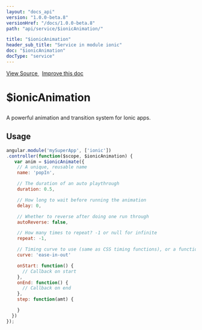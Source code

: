 ```yaml
---
layout: "docs_api"
version: "1.0.0-beta.8"
versionHref: "/docs/1.0.0-beta.8"
path: "api/service/$ionicAnimation/"

title: "$ionicAnimation"
header_sub_title: "Service in module ionic"
doc: "$ionicAnimation"
docType: "service"
---
```


<div class="improve-docs">
  <a href='http://github.com/driftyco/ionic/tree/master/js/angular/service/animation.js#L2'>
    View Source
  </a>
  &nbsp;
  <a href='http://github.com/driftyco/ionic/edit/master/js/angular/service/animation.js#L2'>
    Improve this doc
  </a>
</div>




<h1 class="api-title">

  $ionicAnimation



</h1>





A powerful animation and transition system for Ionic apps.









## Usage
```js
angular.module('mySuperApp', ['ionic'])
.controller(function($scope, $ionicAnimation) {
   var anim = $ionicAnimate({
    // A unique, reusable name
    name: 'popIn',

    // The duration of an auto playthrough
    duration: 0.5,

    // How long to wait before running the animation
    delay: 0,

    // Whether to reverse after doing one run through
    autoReverse: false,

    // How many times to repeat? -1 or null for infinite
    repeat: -1,

    // Timing curve to use (same as CSS timing functions), or a function of time "t" to handle it yourself
    curve: 'ease-in-out'

    onStart: function() {
      // Callback on start
    },
    onEnd: function() {
      // Callback on end
    },
    step: function(amt) {

    }
  })
});
```


  

  
  
  






